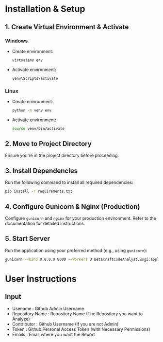 
# Installation & Setup

## 1. Create Virtual Environment & Activate

### Windows
- Create environment:  
  ```bash
  virtualenv env
  ```
- Activate environment:  
  ```bash
  venv\Scripts\activate
  ```

### Linux
- Create environment:  
  ```bash
  python -m venv env
  ```
- Activate environment:  
  ```bash
  source venv/bin/activate
  ```

## 2. Move to Project Directory
Ensure you're in the project directory before proceeding.

## 3. Install Dependencies
Run the following command to install all required dependencies:  
```bash
pip install -r requirements.txt
```

## 4. Configure Gunicorn & Nginx (Production)
Configure `gunicorn` and `nginx` for your production environment. Refer to the documentation for detailed instructions.

## 5. Start Server
Run the application using your preferred method (e.g., using `gunicorn`):  
```bash
gunicorn --bind 0.0.0.0:8000 --workers 3 BetacraftCodeAnalyst.wsgi:application
```


# User Instructions
## Input
- Usename : Github Admin Username 
- Repository Name : Repository Name (The Repository you want to Analyze)
- Contributor : Github Username (If you are not Admin)
- Token : Github Personal Access Token (with Necessary Permissions)
- Emails : Email where you want the Report

